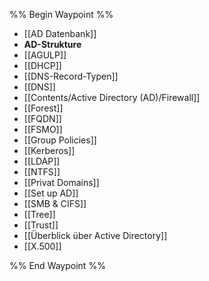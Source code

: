 %% Begin Waypoint %%
- [[AD Datenbank]]
- **AD-Strukture**
- [[AGULP]]
- [[DHCP]]
- [[DNS-Record-Typen]]
- [[DNS]]
- [[Contents/Active Directory (AD)/Firewall]]
- [[Forest]]
- [[FQDN]]
- [[FSMO]]
- [[Group Policies]]
- [[Kerberos]]
- [[LDAP]]
- [[NTFS]]
- [[Privat Domains]]
- [[Set up AD]]
- [[SMB & CIFS]]
- [[Tree]]
- [[Trust]]
- [[Überblick über Active Directory]]
- [[X.500]]

%% End Waypoint %%